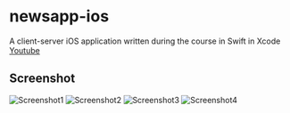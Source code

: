 # newsapp-ios
A client-server iOS application written during the course in Swift in Xcode [Youtube](https://www.youtube.com/watch?v=lCDTcGJ5Nwg&list=PLcmaZSNs2TKhWZSUVA8sFt2ETdbH7LCP3)

## Screenshot

![Screenshot1](NewsApp/Screenshots/Screenshot1.png)
![Screenshot2](NewsApp/Screenshots/Screenshot2.png)
![Screenshot3](NewsApp/Screenshots/Screenshot3.png)
![Screenshot4](NewsApp/Screenshots/Screenshot4.png)
